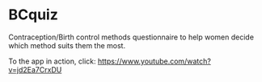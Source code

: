 # BCquiz
Contraception/Birth control methods questionnaire to help women decide which method suits them the most.

To the app in action, click: https://www.youtube.com/watch?v=jd2Ea7CrxDU


